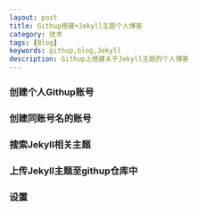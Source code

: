 ```yaml
---
layout: post
title: Githup搭建+Jekyll主题个人博客
category: 技术
tags: [Blog]
keywords: githup,blog,Jekyll
description: Githup上搭建关于Jekyll主题的个人博客
---
```

### 创建个人Githup账号

### 创建同账号名的账号
### 搜索Jekyll相关主题

### 上传Jekyll主题至githup仓库中

### 设置
